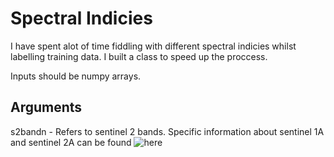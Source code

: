 # Spectral Indicies

I have spent alot of time fiddling with different spectral indicies whilst labelling training data. 
I built a class to speed up the proccess. 

Inputs should be numpy arrays.

## Arguments

s2bandn - Refers to sentinel 2 bands. 
Specific information about sentinel 1A and sentinel 2A can be found ![here](https://earth.esa.int/web/sentinel/technical-guides/sentinel-2-msi/msi-instrument)

